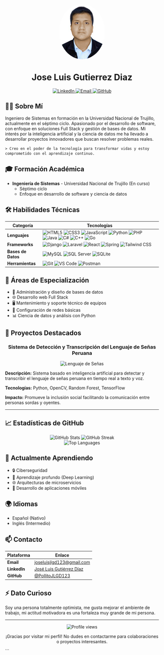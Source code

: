 
<div align="center">
  <img src="https://github.com/PollitoJLGD123/PollitoJLGD123/blob/main/foto_me.jpg?raw=true" alt="José Luis Gutiérrez Díaz" width="150" style="border-radius: 50%;"/>
  
  # Jose Luis Gutierrez Diaz

  <p>
    <a href="https://www.linkedin.com/in/jose-luis-gutierrez-diaz-b06677312/" target="_blank">
      <img src="https://img.shields.io/badge/LinkedIn-0077B5?style=for-the-badge&logo=linkedin&logoColor=white" alt="LinkedIn"/>
    </a>
    <a href="mailto:joseluisjlgd123@gmail.com">
      <img src="https://img.shields.io/badge/Email-D14836?style=for-the-badge&logo=gmail&logoColor=white" alt="Email"/>
    </a>
    <a href="https://github.com/PollitoJLGD123">
      <img src="https://img.shields.io/badge/GitHub-100000?style=for-the-badge&logo=github&logoColor=white" alt="GitHub"/>
    </a>
  </p>
</div>

## 👨‍💻 Sobre Mí

Ingeniero de Sistemas en formación en la Universidad Nacional de Trujillo, actualmente en el séptimo ciclo. Apasionado por el desarrollo de software, con enfoque en soluciones Full Stack y gestión de bases de datos. Mi interés por la inteligencia artificial y la ciencia de datos me ha llevado a desarrollar proyectos innovadores que buscan resolver problemas reales.

```
> Creo en el poder de la tecnología para transformar vidas y estoy comprometido con el aprendizaje continuo.
```

## 🎓 Formación Académica

- **Ingeniería de Sistemas** - Universidad Nacional de Trujillo (En curso)
  - Séptimo ciclo
  - Enfoque en desarrollo de software y ciencia de datos

## 🛠️ Habilidades Técnicas

<div align="center">

| Categoría | Tecnologías |
|-----------|-------------|
| **Lenguajes** | ![HTML5](https://img.shields.io/badge/HTML5-E34F26?style=flat-square&logo=html5&logoColor=white) ![CSS3](https://img.shields.io/badge/CSS3-1572B6?style=flat-square&logo=css3&logoColor=white) ![JavaScript](https://img.shields.io/badge/JavaScript-F7DF1E?style=flat-square&logo=javascript&logoColor=black) ![Python](https://img.shields.io/badge/Python-3776AB?style=flat-square&logo=python&logoColor=white) ![PHP](https://img.shields.io/badge/PHP-777BB4?style=flat-square&logo=php&logoColor=white) ![Java](https://img.shields.io/badge/Java-ED8B00?style=flat-square&logo=openjdk&logoColor=white) ![C#](https://img.shields.io/badge/C%23-239120?style=flat-square&logo=c-sharp&logoColor=white) ![C++](https://img.shields.io/badge/C%2B%2B-00599C?style=flat-square&logo=c%2B%2B&logoColor=white) ![Go](https://img.shields.io/badge/Go-00ADD8?style=flat-square&logo=go&logoColor=white) |
| **Frameworks** | ![Django](https://img.shields.io/badge/Django-092E20?style=flat-square&logo=django&logoColor=white) ![Laravel](https://img.shields.io/badge/Laravel-FF2D20?style=flat-square&logo=laravel&logoColor=white) ![React](https://img.shields.io/badge/React-20232A?style=flat-square&logo=react&logoColor=61DAFB) ![Spring](https://img.shields.io/badge/Spring-6DB33F?style=flat-square&logo=spring&logoColor=white) ![Tailwind CSS](https://img.shields.io/badge/Tailwind_CSS-38B2AC?style=flat-square&logo=tailwind-css&logoColor=white) |
| **Bases de Datos** | ![MySQL](https://img.shields.io/badge/MySQL-4479A1?style=flat-square&logo=mysql&logoColor=white) ![SQL Server](https://img.shields.io/badge/SQL_Server-CC2927?style=flat-square&logo=microsoft-sql-server&logoColor=white) ![SQLite](https://img.shields.io/badge/SQLite-07405E?style=flat-square&logo=sqlite&logoColor=white) |
| **Herramientas** | ![Git](https://img.shields.io/badge/Git-F05032?style=flat-square&logo=git&logoColor=white) ![VS Code](https://img.shields.io/badge/VS_Code-007ACC?style=flat-square&logo=visual-studio-code&logoColor=white) ![Postman](https://img.shields.io/badge/Postman-FF6C37?style=flat-square&logo=postman&logoColor=white) |

</div>

## 🚀 Áreas de Especialización

- 💾 Administración y diseño de bases de datos
- 🌐 Desarrollo web Full Stack
- 🖥️ Mantenimiento y soporte técnico de equipos
- 🔌 Configuración de redes básicas
- 📊 Ciencia de datos y análisis con Python

## 📂 Proyectos Destacados

<div align="center">

### Sistema de Detección y Transcripción del Lenguaje de Señas Peruana

![Lenguaje de Señas](https://img.shields.io/badge/IA-Inclusión_Social-brightgreen)

</div>

**Descripción:** Sistema basado en inteligencia artificial para detectar y transcribir el lenguaje de señas peruana en tiempo real a texto y voz.

**Tecnologías:** Python, OpenCV, Random Forest, TensorFlow

**Impacto:** Promueve la inclusión social facilitando la comunicación entre personas sordas y oyentes.

---

## 📈 Estadísticas de GitHub

<div align="center">
  <img src="https://github-readme-stats.vercel.app/api?username=PollitoJLGD123&show_icons=true&theme=tokyonight" alt="GitHub Stats" />
  <img src="https://github-readme-streak-stats.herokuapp.com/?user=PollitoJLGD123&theme=tokyonight" alt="GitHub Streak" />
</div>

<div align="center">
  <img src="https://github-readme-stats.vercel.app/api/top-langs/?username=PollitoJLGD123&layout=compact&theme=tokyonight" alt="Top Languages" />
</div>

## 🌱 Actualmente Aprendiendo

- 🔒 Ciberseguridad
- 🧠 Aprendizaje profundo (Deep Learning)
- 🌐 Arquitecturas de microservicios
- 📱 Desarrollo de aplicaciones móviles

## 🌍 Idiomas

- Español (Nativo)
- Inglés (Intermedio)

## 📫 Contacto

<div align="center">
  
| Plataforma | Enlace |
|------------|--------|
| **Email** | [joseluisjlgd123@gmail.com](mailto:joseluisjlgd123@gmail.com) |
| **LinkedIn** | [José Luis Gutiérrez Díaz](https://www.linkedin.com/in/jose-luis-gutierrez-diaz-b06677312/) |
| **GitHub** | [@PollitoJLGD123](https://github.com/PollitoJLGD123) |

</div>

## ⚡ Dato Curioso

Soy una persona totalmente optimista, me gusta mejorar el ambiente de trabajo, mi actitud motivadora es una fortaleza muy grande de mi persona.

---

<div align="center">
  <img src="https://komarev.com/ghpvc/?username=PollitoJLGD123&color=blueviolet" alt="Profile views" />
  
  <p>¡Gracias por visitar mi perfil! No dudes en contactarme para colaboraciones o proyectos interesantes.</p>
</div>
```


